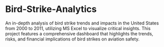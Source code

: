 # Bird-Strike-Analytics
An in-depth analysis of bird strike trends and impacts in the United States from 2000 to 2011, utilizing MS Excel to visualize critical insights. This project features a comprehensive dashboard that highlights the trends, risks, and financial implications of bird strikes on aviation safety.
